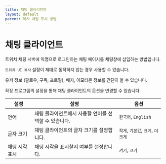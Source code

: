```yaml
---
title: 채팅 클라리언트
layout: default
parent: 복사 채팅 표시 방법
---
```


# 채팅 클라이언트

트위치 채팅 서버에 익명으로 로그인하는 채팅 페이지를 채팅창에 삽입하는 방법입니다.

`트위치 UI 복사` 설정이 제대로 동작하지 않는 경우 사용할 수 있습니다.

유저 정보 (팔로우, 구독, 프로필), 배지, 이모티콘 정보를 간단히 볼 수 있습니다.

확장 프로그램의 설정을 통해 채팅 클라이언트의 옵션을 변경할 수 있습니다.

|설정|설명|옵션|
|---|---|---|
|언어| 채팅 클라이언트에서 사용할 언어를 선택할 수 있습니다.|`한국어`, `English`|
|글자 크기| 채팅 클라이언트의 글자 크기를 설정합니다.|`작게`, `기본값`, `크게`, `더 크게`|
|채팅 시각 표시| 채팅 시각을 표시할지 여부를 설정합니다.|`켜기`, `끄기`|
